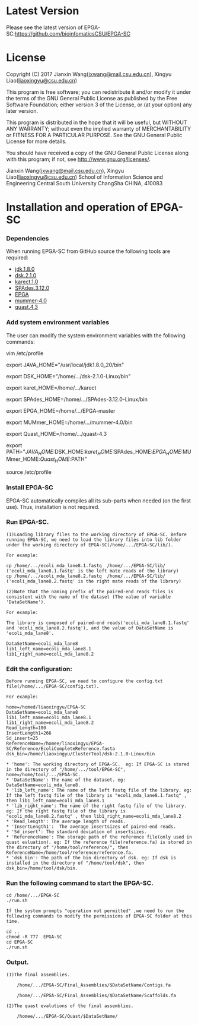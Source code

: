 Latest Version
==============
Please see the latest version of EPGA-SC:https://github.com/bioinfomaticsCSU/EPGA-SC


License
=======

Copyright (C) 2017 Jianxin Wang(jxwang@mail.csu.edu.cn), Xingyu Liao(liaoxingyu@csu.edu.cn)

This program is free software; you can redistribute it and/or
modify it under the terms of the GNU General Public License
as published by the Free Software Foundation; either version 3
of the License, or (at your option) any later version.

This program is distributed in the hope that it will be useful,
but WITHOUT ANY WARRANTY; without even the implied warranty of
MERCHANTABILITY or FITNESS FOR A PARTICULAR PURPOSE.  See the
GNU General Public License for more details.

You should have received a copy of the GNU General Public License
along with this program; if not, see <http://www.gnu.org/licenses/>.

Jianxin Wang(jxwang@mail.csu.edu.cn), Xingyu Liao(liaoxingyu@csu.edu.cn)
School of Information Science and Engineering
Central South University
ChangSha
CHINA, 410083


Installation and operation of EPGA-SC 
==================================

### Dependencies

When running EPGA-SC from GitHub source the following tools are
required:
* [jdk.1.8.0](http://www.oracle.com/technetwork/java/javase/downloads/index.html)
* [dsk.2.1.0](http://minia.genouest.org/dsk/)
* [karect.1.0](http://aminallam.github.io/karect/)
* [SPAdes.3.12.0](http://cab.spbu.ru/software/spades/)
* [EPGA](https://github.com/bioinfomaticsCSU/EPGA)
* [mummer-4.0](https://mummer4.github.io/index.html)
* [quast.4.3](https://sourceforge.net/projects/quast/files/)

### Add system environment variables

The user can modify the system environment variables with the following commands:

vim /etc/profile

export JAVA_HOME="/usr/local/jdk1.8.0_20/bin"

export DSK_HOME="/home/.../dsk-2.1.0-Linux/bin"

export karet_HOME=/home/.../karect

export SPAdes_HOME=/home/.../SPAdes-3.12.0-Linux/bin

export EPGA_HOME=/home/.../EPGA-master

export MUMmer_HOME=/home/.../mummer-4.0/bin

export Quast_HOME=/home/.../quast-4.3

export PATH="$JAVA_HOME:$DSK_HOME:$karet_HOME:$SPAdes_HOME:$EPGA_HOME:$MUMmer_HOME:$Quast_HOME:$PATH"

source /etc/profile
 
### Install EPGA-SC

EPGA-SC automatically compiles all its sub-parts when needed (on the first use). 
Thus, installation is not required.

### Run EPGA-SC.

    (1)Loading library files to the working directory of EPGA-SC. Before running EPGA-SC, we need to load the library files into lib folder under the working directory of EPGA-SC(/home/.../EPGA-SC/lib/).
	
	For example:
	
	cp /home/.../ecoli_mda_lane8.1.fastq  /home/.../EPGA-SC/lib/  ('ecoli_mda_lane8.1.fastq' is the left mate reads of the library)
	cp /home/.../ecoli_mda_lane8.2.fastq  /home/.../EPGA-SC/lib/  ('ecoli_mda_lane8.2.fastq' is the right mate reads of the library)
	
	(2)Note that the naming prefix of the paired-end reads files is consistent with the name of the dataset (The value of variable 'DataSetName').
	
	For example:
	
	The library is composed of paired-end reads('ecoli_mda_lane8.1.fastq' and 'ecoli_mda_lane8.2.fastq'), and the value of DataSetName is 'ecoli_mda_lane8'.
	
	DataSetName=ecoli_mda_lane8
    lib1_left_name=ecoli_mda_lane8.1
    lib1_right_name=ecoli_mda_lane8.2
	
### Edit the configuration:
    
	Before running EPGA-SC, we need to configure the config.txt file(/home/.../EPGA-SC/config.txt).
    
	For example:
    
    home=/homed/liaoxingyu/EPGA-SC
    DataSetName=ecoli_mda_lane8
    lib1_left_name=ecoli_mda_lane8.1
    lib1_right_name=ecoli_mda_lane8.2
    Read_Length=100
    InsertLength1=266
    Sd_insert=25
    ReferenceName=/homee/liaoxingyu/EPGA-SC/Reference/EcoliCompleteReference.fasta
    dsk_bin=/home/liaoxingyu/ClusterTool/dsk-2.1.0-Linux/bin
	
	* 'home': The working directory of EPGA-SC.  eg: If EPGA-SC is stored in the directory of "/home/.../tool/EPGA-SC", home=/home/tool/.../EPGA-SC.
	* 'DataSetName': The name of the dataset. eg: DataSetName=ecoli_mda_lane8.
	* 'lib_left_name': The name of the left fastq file of the library. eg: If the left fastq file of the library is "ecoli_mda_lane8.1.fastq" , then lib1_left_name=ecoli_mda_lane8.1
	* 'lib_right_name': The name of the right fastq file of the library. eg: If the right fastq file of the library is "ecoli_mda_lane8.2.fastq" , then lib1_right_name=ecoli_mda_lane8.2
	* 'Read_length': The average length of reads.
	* 'InsertLength1':  The average insertsizes of paired-end reads. 
	* 'Sd_insert': The standard deviation of insertsizes.
	* 'ReferenceName': The storage path of the reference file(only used in quast evluation). eg: If the reference file(reference.fa) is stored in the directory of "/home/tool/reference/", then ReferenceName=/home/tool/reference/reference.fa. 
	* 'dsk_bin': The path of the bin directory of dsk. eg: If dsk is installed in the directory of "/home/tool/dsk", then dsk_bin=/home/tool/dsk/bin.
    
### Run the following command to start the EPGA-SC.
     
	cd /home/.../EPGA-SC
	./run.sh
    
	If the system prompts "operation not permitted" ,we need to run the following commands to modify the permissions of EPGA-SC folder at this time.
    
	cd ..
	chmod -R 777  EPGA-SC
	cd EPGA-SC
	./run.sh

### Output.
    
	(1)The final assemblies.
    
        /home/.../EPGA-SC/Final_Assemblies/$DataSetName/Contigs.fa
		
		/home/.../EPGA-SC/Final_Assemblies/$DataSetName/Scaffolds.fa

	(2)The quast evalutions of the final assemblies.

	    /homee/.../EPGA-SC/Quast/$DataSetName/
